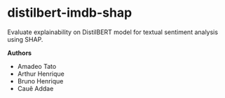 # distilbert-imdb-shap
Evaluate explainability on DistilBERT model for textual sentiment analysis using SHAP.

**Authors**


* Amadeo Tato
* Arthur Henrique
* Bruno Henrique
* Cauê Addae
